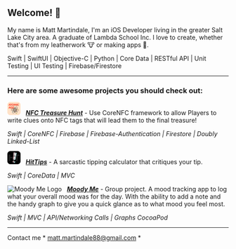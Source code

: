 ## Welcome! 👋
My name is Matt Martindale, I'm an iOS Developer living in the greater Salt Lake City area. A graduate of Lambda School Inc.
I love to create, whether that's from my leatherwork 🐮 or making apps 📱.

Swift | SwiftUI | Objective-C | Python | Core Data | RESTful API | Unit Testing | UI Testing | Firebase/Firestore

---

### Here are some awesome projects you should check out:

<img src="https://github.com/matt-martindale/AtomicAge/blob/master/Images/atomic_age.png" alt="Atomic Age Logo" width="30px"/> &nbsp; ***[NFC Treasure Hunt](https://github.com/matt-martindale/ScavengerHunt)*** \- Use CoreNFC framework to allow Players to write clues onto NFC tags that will lead them to the final treasure!

*Swift | CoreNFC | Firebase | Firebase-Authentication | Firestore | Doubly Linked-List*

<img src="https://github.com/matt-martindale/HitTips/blob/master/Images/HitTipsLogo.png" alt="Hit Tips Logo" width="30px"/> &nbsp; ***[HitTips](https://github.com/matt-martindale/HitTips)*** \- A sarcastic tipping calculator that critiques your tip.

*Swift | CoreData | MVC*

<img src="https://github.com/matt-martindale/Mood-Tracker/blob/master/imagesForReadMe/moody_me_app.png" alt="Moody Me Logo" width="30px"/> &nbsp; ***[Moody Me](https://github.com/matt-martindale/Mood-Tracker)*** \- Group project. A mood tracking app to log what your overall mood was for the day. With the ability to add a note and the handy graph to give you a quick glance as to what mood you feel most.

*Swift | MVC | API/Networking Calls | Graphs CocoaPod*

---
Contact me * matt.martindale88@gmail.com *
